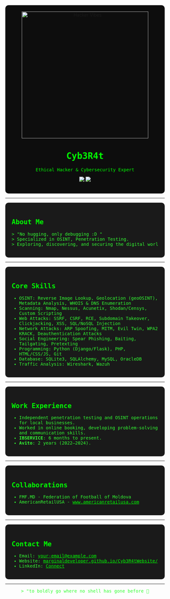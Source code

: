 
<div align="center" style="background-color:#0d0d0d; padding:20px; border-radius:10px;">
  <img src="https://marginaldeveloper.github.io/Cyb3R4tWebsite/deathnote.gif" width="400" alt="Hacker Vibes">
  <h1 style="color:#00ff00; font-family:monospace;">Cyb3R4t</h1>
  <p style="color:#00ff00; font-family:monospace;">Ethical Hacker & Cybersecurity Expert</p>
  <p>
    <a href="[https://marginaldeveloper.github.io/Cyb3R4tWebsite/](https://marginaldeveloper.github.io/Cyb3rR4tWebsite/)"><img src="https://img.shields.io/badge/Website-Cyb3R4t-blue"></a>
    <a href="mailto:ibservice.85@gmail.com"><img src="https://img.shields.io/badge/Email-Contact-red"></a>
  </p>
</div>

---

<div style="background-color:#1a1a1a; padding:20px; border-radius:10px;">
<h2 style="color:#00ff00; font-family:monospace;">About Me</h2>
<pre style="color:#33ff33; font-family:monospace;">
> "No hugging, only debugging :D "
> Specialized in OSINT, Penetration Testing.
> Exploring, discovering, and securing the digital world.
</pre>
</div>

---

<div style="background-color:#1a1a1a; padding:20px; border-radius:10px;">
<h2 style="color:#00ff00; font-family:monospace;">Core Skills</h2>
<ul style="color:#33ff33; font-family:monospace;">
<li>OSINT: Reverse Image Lookup, Geolocation (geoOSINT), Metadata Analysis, WHOIS & DNS Enumeration</li>
<li>Scanning: Nmap, Nessus, Acunetix, Shodan/Censys, Custom Scripting</li>
<li>Web Attacks: SSRF, CSRF, RCE, Subdomain Takeover, Clickjacking, XSS, SQL/NoSQL Injection</li>
<li>Network Attacks: ARP Spoofing, MITM, Evil Twin, WPA2 KRACK, Deauthentication Attacks</li>
<li>Social Engineering: Spear Phishing, Baiting, Tailgating, Pretexting</li>
<li>Programming: Python (Django/Flask), PHP, HTML/CSS/JS, Git</li>
<li>Database: SQLite3, SQLAlchemy, MySQL, OracleDB</li>
<li>Traffic Analysis: Wireshark, Wazuh</li>
</ul>
</div>

---

<div style="background-color:#1a1a1a; padding:20px; border-radius:10px;">
<h2 style="color:#00ff00; font-family:monospace;">Work Experience</h2>
<ul style="color:#33ff33; font-family:monospace;">
<li>Independent penetration testing and OSINT operations for local businesses.</li>
<li>Worked in online booking, developing problem-solving and communication skills.</li>
<li><strong>IBSERVICE</strong>: 6 months to present.</li>
<li><strong>Avito</strong>: 2 years (2022–2024).</li>
</ul>
</div>

---

<div style="background-color:#1a1a1a; padding:20px; border-radius:10px;">
<h2 style="color:#00ff00; font-family:monospace;">Collaborations</h2>
<ul style="color:#33ff33; font-family:monospace;">
<li>FMF.MD - Federation of Football of Moldova</li>
<li>AmericanRetailUSA - <a href="http://www.americanretailusa.com" style="color:#00ff00;">www.americanretailusa.com</a></li>
</ul>
</div>

---

<div style="background-color:#1a1a1a; padding:20px; border-radius:10px;">
<h2 style="color:#00ff00; font-family:monospace;">Contact Me</h2>
<ul style="color:#33ff33; font-family:monospace;">
<li>Email: <a href="mailto:your-email@example.com" style="color:#00ff00;">your-email@example.com</a></li>
<li>Website: <a href="https://marginaldeveloper.github.io/Cyb3R4tWebsite/" style="color:#00ff00;">marginaldeveloper.github.io/Cyb3R4tWebsite/</a></li>
<li>LinkedIn: <a href="https://www.linkedin.com" style="color:#00ff00;">Connect</a></li>
</ul>
</div>

---

<pre style="color:#33ff33; font-family:monospace; text-align:center;">
> "to boldly go where no shell has gone before 🔫
</pre>
